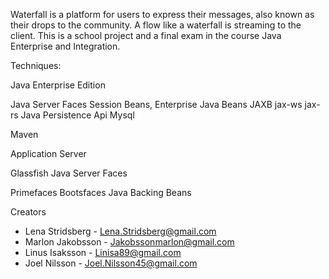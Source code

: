 Waterfall is a platform for users to express their messages, also known as their drops to the community. A flow like a waterfall is streaming to the client. This is a school project and a final exam in the course Java Enterprise and Integration.

Techniques:

Java Enterprise Edition

Java Server Faces
Session Beans, Enterprise Java Beans
JAXB
jax-ws
jax-rs
Java Persistence Api
Mysql

Maven

Application Server

Glassfish
Java Server Faces

Primefaces
Bootsfaces
Java Backing Beans

Creators
* Lena Stridsberg - Lena.Stridsberg@gmail.com
* Marlon Jakobsson - Jakobssonmarlon@gmail.com
* Linus Isaksson - Linisa89@gmail.com
* Joel Nilsson - Joel.Nilsson45@gmail.com
